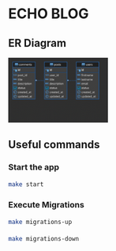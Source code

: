 # ECHO BLOG

## ER Diagram
<img src="docs/er-diagram.png" width="40%" />

## Useful commands

### Start the app
```bash
make start
```

### Execute Migrations
```bash
make migrations-up

make migrations-down
```
